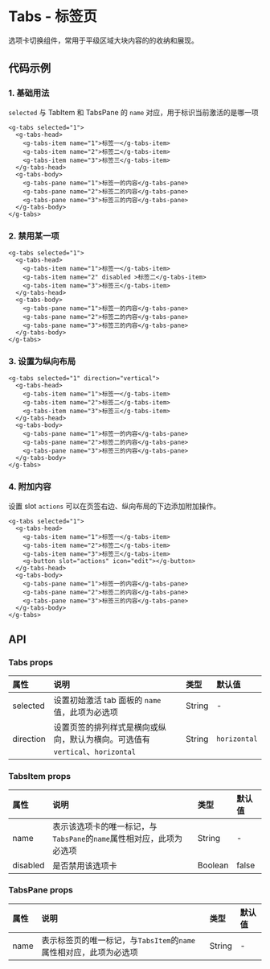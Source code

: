 # Tabs - 标签页

选项卡切换组件，常用于平级区域大块内容的的收纳和展现。

## 代码示例

### 1. 基础用法

`selected` 与 TabItem 和 TabsPane 的 `name` 对应，用于标识当前激活的是哪一项

<ClientOnly>
<tabs-demo-1></tabs-demo-1>
</ClientOnly>

```vue{1}
<g-tabs selected="1">
  <g-tabs-head>
    <g-tabs-item name="1">标签一</g-tabs-item>
    <g-tabs-item name="2">标签二</g-tabs-item>
    <g-tabs-item name="3">标签三</g-tabs-item>
  </g-tabs-head>
  <g-tabs-body>
    <g-tabs-pane name="1">标签一的内容</g-tabs-pane>
    <g-tabs-pane name="2">标签二的内容</g-tabs-pane>
    <g-tabs-pane name="3">标签三的内容</g-tabs-pane>
  </g-tabs-body>
</g-tabs>
```

### 2. 禁用某一项

<ClientOnly>
<tabs-demo-2></tabs-demo-2>
</ClientOnly>

```vue{4}
<g-tabs selected="1">
  <g-tabs-head>
    <g-tabs-item name="1">标签一</g-tabs-item>
    <g-tabs-item name="2" disabled >标签二</g-tabs-item>
    <g-tabs-item name="3">标签三</g-tabs-item>
  </g-tabs-head>
  <g-tabs-body>
    <g-tabs-pane name="1">标签一的内容</g-tabs-pane>
    <g-tabs-pane name="2">标签二的内容</g-tabs-pane>
    <g-tabs-pane name="3">标签三的内容</g-tabs-pane>
  </g-tabs-body>
</g-tabs>
```

### 3. 设置为纵向布局

<ClientOnly>
<tabs-demo-3></tabs-demo-3>
</ClientOnly>

```vue{1}
<g-tabs selected="1" direction="vertical">
  <g-tabs-head>
    <g-tabs-item name="1">标签一</g-tabs-item>
    <g-tabs-item name="2">标签二</g-tabs-item>
    <g-tabs-item name="3">标签三</g-tabs-item>
  </g-tabs-head>
  <g-tabs-body>
    <g-tabs-pane name="1">标签一的内容</g-tabs-pane>
    <g-tabs-pane name="2">标签二的内容</g-tabs-pane>
    <g-tabs-pane name="3">标签三的内容</g-tabs-pane>
  </g-tabs-body>
</g-tabs>
```

### 4. 附加内容

设置 slot `actions` 可以在页签右边、纵向布局的下边添加附加操作。

<ClientOnly>
<tabs-demo-4></tabs-demo-4>
</ClientOnly>

```vue{6}
<g-tabs selected="1">
  <g-tabs-head>
    <g-tabs-item name="1">标签一</g-tabs-item>
    <g-tabs-item name="2">标签二</g-tabs-item>
    <g-tabs-item name="3">标签三</g-tabs-item>
    <g-button slot="actions" icon="edit"></g-button>
  </g-tabs-head>
  <g-tabs-body>
    <g-tabs-pane name="1">标签一的内容</g-tabs-pane>
    <g-tabs-pane name="2">标签二的内容</g-tabs-pane>
    <g-tabs-pane name="3">标签三的内容</g-tabs-pane>
  </g-tabs-body>
</g-tabs>
```

## API

### Tabs props

| 属性 | 说明 | 类型 | 默认值 |
| :-- | :-- | :-- | :-- |
| selected | 设置初始激活 tab 面板的 `name` 值，此项为必选项| String  | - |
| direction | 设置页签的排列样式是横向或纵向，默认为横向。可选值有`vertical`、`horizontal` | String | `horizontal` |

### TabsItem props

| 属性 | 说明 | 类型 | 默认值 |
| :-- | :-- | :-- | :-- |
| name | 表示该选项卡的唯一标记，与`TabsPane`的`name`属性相对应，此项为必选项| String  | - |
| disabled | 是否禁用该选项卡 | Boolean | false |

### TabsPane props

| 属性 | 说明 | 类型 | 默认值 |
| :-- | :-- | :-- | :-- |
| name | 表示标签页的唯一标记，与`TabsItem`的`name`属性相对应，此项为必选项| String  | - |
